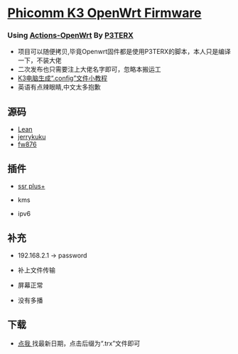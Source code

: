 # [Phicomm K3 OpenWrt Firmware](https://github.com/393435992/K3-OpenWrt/releases)

### Using [Actions-OpenWrt](https://github.com/P3TERX/Actions-OpenWrt) By  [**P3TERX**](https://p3terx.com/archives/build-openwrt-with-github-actions.html)
  -  项目可以随便拷贝,毕竟Openwrt固件都是使用P3TERX的脚本，本人只是编译一下，不装大佬
  -  二次发布也只需要注上大佬名字即可，忽略本搬运工
  -  [K3电脑生成“.config”文件小教程](https://www.right.com.cn/forum/thread-7946451-1-1.html)
  -  英语有点辣眼睛,中文太多抱歉
   
## 源码

- [Lean](https://github.com/coolsnowwolf/lede)
- [jerrykuku](https://github.com/jerrykuku/luci-theme-argon)
- [fw876](https://github.com/fw876/helloworld)


## 插件

   -  [ssr plus+](https://github.com/fw876/helloworld)
   
   -  kms
   
   -  ipv6

  

## 补充
  
   -   192.168.2.1    →     password
     
   -   补上文件传输
      
   -   屏幕正常


   -    没有多播

## 下载

   -  [ 点我 ](https://github.com/393435992/Phicomm-K3-OpenWrt/releases)找最新日期，点击后缀为“.trx”文件即可
